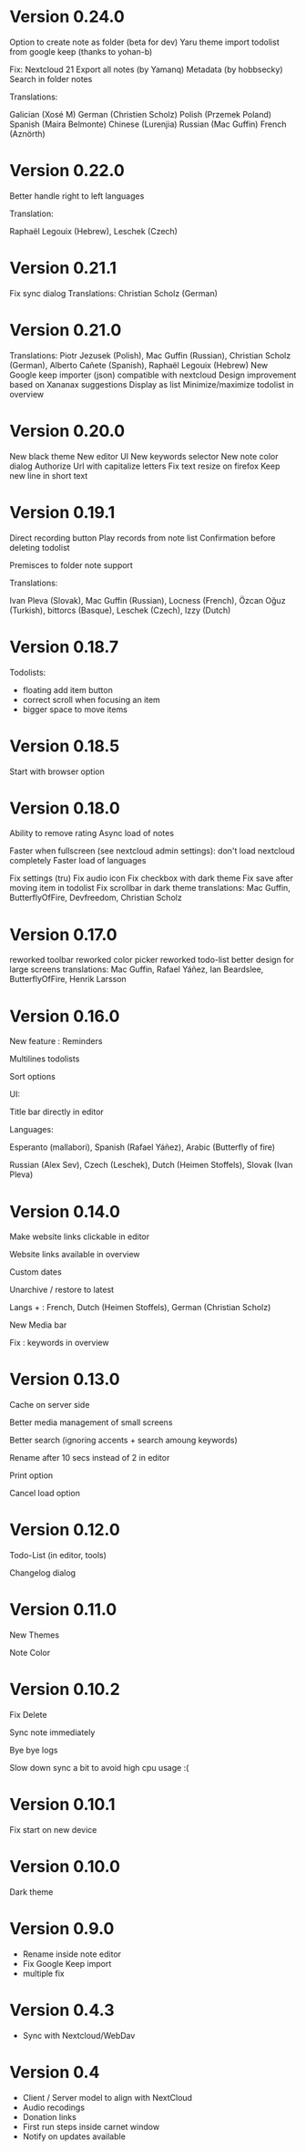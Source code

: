 # Version 0.24.0

Option to create note as folder (beta for dev)
Yaru theme
import todolist from google keep (thanks to yohan-b)

Fix:
Nextcloud 21
Export all notes (by Yamanq)
Metadata (by hobbsecky)
Search in folder notes

Translations:

Galician (Xosé M)
German (Christien Scholz)
Polish (Przemek Poland)
Spanish (Maira Belmonte)
Chinese (Lurenjia)
Russian (Mac Guffin)
French (Aznörth)

# Version 0.22.0

Better handle right to left languages

Translation:

Raphaël Legouix (Hebrew), Leschek (Czech)

# Version 0.21.1

Fix sync dialog
Translations:
Christian Scholz (German)

# Version 0.21.0

Translations:
Piotr Jezusek (Polish), Mac Guffin (Russian), Christian Scholz (German), Alberto Cañete (Spanish), Raphaël Legouix (Hebrew)
New Google keep importer (json) compatible with nextcloud
Design improvement based on Xananax suggestions
Display as list
Minimize/maximize todolist in overview


# Version 0.20.0

New black theme
New editor UI
New keywords selector
New note color dialog
Authorize Url with capitalize letters
Fix text resize on firefox
Keep new line in short text



# Version 0.19.1

Direct recording button
Play records from note list
Confirmation before deleting todolist

Premisces to folder note support

Translations:

Ivan Pleva (Slovak), Mac Guffin (Russian), Locness (French), Özcan Oğuz (Turkish), bittorcs (Basque), Leschek (Czech), Izzy (Dutch)


# Version 0.18.7

Todolists:
- floating add item button
- correct scroll when focusing an item
- bigger space to move items


# Version 0.18.5

Start with browser option

# Version 0.18.0


Ability to remove rating
Async load of notes

Faster when fullscreen (see nextcloud admin settings): don't load nextcloud completely
Faster load of languages

Fix settings (tru)
Fix audio icon
Fix checkbox with dark theme
Fix save after moving item in todolist
Fix scrollbar in dark theme
translations:  Mac Guffin, ButterflyOfFire, Devfreedom, Christian Scholz


# Version 0.17.0

reworked toolbar
reworked color picker
reworked todo-list
better design for large screens
translations:  Mac Guffin, Rafael Yáñez, Ian Beardslee, ButterflyOfFire, Henrik Larsson

# Version 0.16.0

New feature : Reminders

Multilines todolists

Sort options


UI:

Title bar directly in editor


Languages:

Esperanto (mallabori), Spanish (Rafael Yáñez), Arabic (Butterfly of fire)

Russian (Alex Sev), Czech (Leschek), Dutch (Heimen Stoffels), Slovak (Ivan Pleva)


# Version 0.14.0

Make website links clickable in editor

Website links available in overview

Custom dates

Unarchive / restore to latest

Langs + : French, Dutch (Heimen Stoffels), German (Christian Scholz)

New Media bar

Fix : keywords in overview

# Version 0.13.0

Cache on server side

Better media management of small screens

Better search (ignoring accents + search amoung keywords)

Rename after 10 secs instead of 2 in editor

Print option 

Cancel load option


# Version 0.12.0

Todo-List (in editor, tools)

Changelog dialog

# Version 0.11.0

New Themes

Note Color

# Version 0.10.2

Fix Delete

Sync note immediately

Bye bye logs

Slow down sync a bit to avoid high cpu usage :(

# Version 0.10.1

Fix start on new device

# Version 0.10.0

Dark theme

# Version 0.9.0

- Rename inside note editor
- Fix Google Keep import
- multiple fix

# Version 0.4.3

- Sync with Nextcloud/WebDav

# Version 0.4

- Client / Server model to align with NextCloud
- Audio recodings
- Donation links
- First run steps inside carnet window
- Notify on updates available